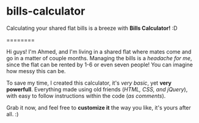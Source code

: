 # bills-calculator
Calculating your shared flat bills is a breeze with **Bills Calculator!** :D

========

Hi guys! I'm Ahmed, and I'm living in a shared flat where mates come and go in a matter of couple months. Managing the bills is a *headache for me*, since the flat can be rented by 1-6 or even seven people! You can imagine how messy this can be.

To save my time, I created this calculator, it's *very basic*, yet **very powerfull**. Everything made using old friends (*HTML, CSS, and jQuery*), with easy to follow instructions within the code (*as comments*).

Grab it now, and feel free to **customize it** the way you like, it's yours after all. :)
